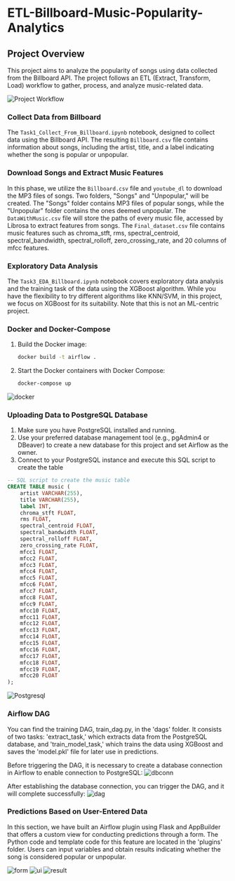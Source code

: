 # ETL-Billboard-Music-Popularity-Analytics

## Project Overview

This project aims to analyze the popularity of songs using data collected from the Billboard API. The project follows an ETL (Extract, Transform, Load) workflow to gather, process, and analyze music-related data.

![Project Workflow](images/Billboard_diagram.png)

### Collect Data from Billboard

The `Task1_Collect_From_Billboard.ipynb` notebook, designed to collect data using the Billboard API. The resulting `Billboard.csv` file contains information about songs, including the artist, title, and a label indicating whether the song is popular or unpopular.

### Download Songs and Extract Music Features

In this phase, we utilize the `Billboard.csv` file and `youtube_dl` to download the MP3 files of songs. Two folders, "Songs" and "Unpopular," will be created. The "Songs" folder contains MP3 files of popular songs, while the "Unpopular" folder contains the ones deemed unpopular. The `DataWithMusic.csv` file will store the paths of every music file, accessed by Librosa to extract features from songs. The `Final_dataset.csv` file contains music features such as chroma_stft, rms, spectral_centroid, spectral_bandwidth, spectral_rolloff, zero_crossing_rate, and 20 columns of mfcc features.

### Exploratory Data Analysis

The `Task3_EDA_Billboard.ipynb` notebook covers exploratory data analysis and the training task of the data using the XGBoost algorithm. While you have the flexibility to try different algorithms like KNN/SVM, in this project, we focus on XGBoost for its suitability. Note that this is not an ML-centric project.

### Docker and Docker-Compose

1. Build the Docker image:
    ```bash
    docker build -t airflow .
    ```

2. Start the Docker containers with Docker Compose:
    ```bash
    docker-compose up
    ```
![docker](images/img7.png)

### Uploading Data to PostgreSQL Database

1. Make sure you have PostgreSQL installed and running.
2. Use your preferred database management tool (e.g., pgAdmin4 or DBeaver) to create a new database for this project and set Airflow as the owner.
3. Connect to your PostgreSQL instance and execute this SQL script to create the table
   
```sql
-- SQL script to create the music table
CREATE TABLE music (
    artist VARCHAR(255),
    title VARCHAR(255),
    label INT,
    chroma_stft FLOAT,
    rms FLOAT,
    spectral_centroid FLOAT,
    spectral_bandwidth FLOAT,
    spectral_rolloff FLOAT,
    zero_crossing_rate FLOAT,
    mfcc1 FLOAT,
    mfcc2 FLOAT,
    mfcc3 FLOAT,
    mfcc4 FLOAT,
    mfcc5 FLOAT,
    mfcc6 FLOAT,
    mfcc7 FLOAT,
    mfcc8 FLOAT,
    mfcc9 FLOAT,
    mfcc10 FLOAT,
    mfcc11 FLOAT,
    mfcc12 FLOAT,
    mfcc13 FLOAT,
    mfcc14 FLOAT,
    mfcc15 FLOAT,
    mfcc16 FLOAT,
    mfcc17 FLOAT,
    mfcc18 FLOAT,
    mfcc19 FLOAT,
    mfcc20 FLOAT
);
```
![Postgresql](images/img8.png)

### Airflow DAG
You can find the training DAG, train_dag.py, in the 'dags' folder. It consists of two tasks: 'extract_task,' which extracts data from the PostgreSQL database, and 'train_model_task,' which trains the data using XGBoost and saves the 'model.pkl' file for later use in predictions.

Before triggering the DAG, it is necessary to create a database connection in Airflow to enable connection to PostgreSQL:
![dbconn](images/img1.png)

After establishing the database connection, you can trigger the DAG, and it will complete successfully:
![dag](images/img2.png)

### Predictions Based on User-Entered Data

In this section, we have built an Airflow plugin using Flask and AppBuilder that offers a custom view for conducting predictions through a form. The Python code and template code for this feature are located in the 'plugins' folder. Users can input variables and obtain results indicating whether the song is considered popular or unpopular.

![form](images/img3.png)
![ui](images/img4.png)
![result](images/img5.png)



